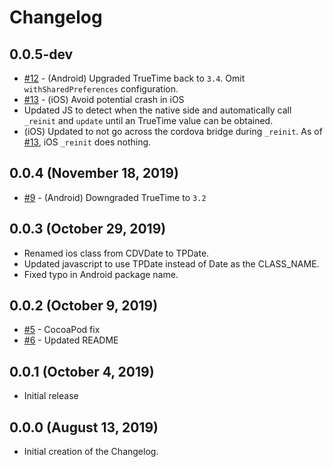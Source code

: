 # Changelog

## 0.0.5-dev
- [#12](https://github.com/totalpave/cordova-plugin-date/pull/12) - (Android) Upgraded TrueTime back to `3.4`. Omit `withSharedPreferences` configuration.
- [#13](https://github.com/totalpave/cordova-plugin-date/pull/13) - (iOS) Avoid potential crash in iOS
- Updated JS to detect when the native side and automatically call `_reinit` and `update` until an TrueTime value can be obtained.
- (iOS) Updated to not go across the cordova bridge during `_reinit`. As of [#13](https://github.com/totalpave/cordova-plugin-date/pull/13), iOS `_reinit` does nothing.


## 0.0.4 (November 18, 2019)
- [#9](https://github.com/totalpave/cordova-plugin-date/pull/9) - (Android) Downgraded TrueTime to `3.2`

## 0.0.3 (October 29, 2019)
- Renamed ios class from CDVDate to TPDate. 
- Updated javascript to use TPDate instead of Date as the CLASS_NAME.
- Fixed typo in Android package name.

## 0.0.2 (October 9, 2019)
- [#5](https://github.com/totalpave/cordova-plugin-date/pull/5) - CocoaPod fix
- [#6](https://github.com/totalpave/cordova-plugin-date/pull/6) - Updated README

## 0.0.1 (October 4, 2019)
- Initial release

## 0.0.0 (August 13, 2019)
- Initial creation of the Changelog.
